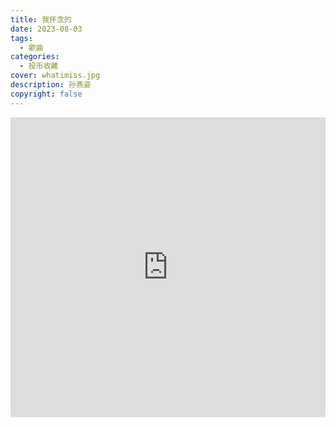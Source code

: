```yaml
---
title: 我怀念的
date: 2023-08-03
tags:
  - 歌曲
categories:
  - 投币收藏
cover: whatimiss.jpg
description: 孙燕姿
copyright: false
---
```


<iframe
  src="https://player.bilibili.com/player.html?aid=956769302&bvid=BV1Bp4y1V79u&cid=1221053620&page=1"
  scrolling="no"
  border="0"
  frameborder="no"
  width="100%"
  framespacing="0"
  allowfullscreen="true"
>
</iframe>

<style>
iframe {
  height: 480px;
}
@media (max-width: 768px) {
  iframe {
    height: 300px;
  }
}
@media (max-width: 480px) {
  iframe {
    height: 250px;
  }
}
</style>

